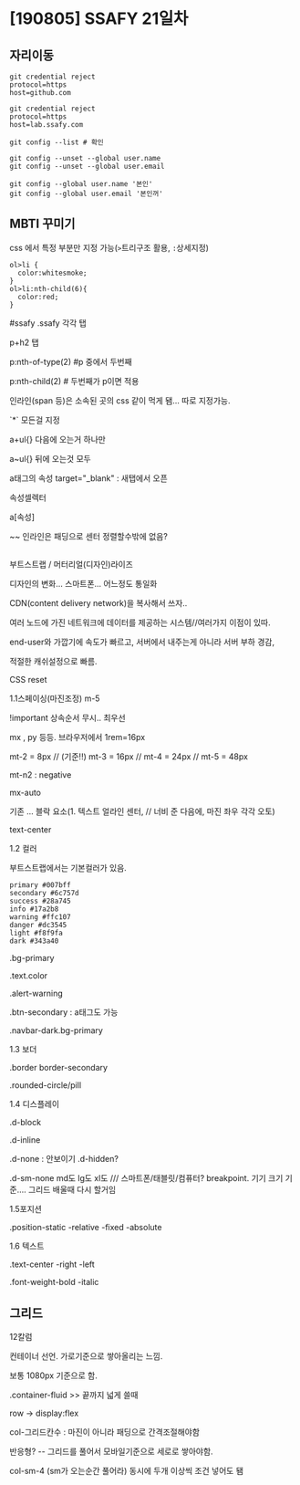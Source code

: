 # [190805] SSAFY 21일차

## 자리이동

```
git credential reject
protocol=https
host=github.com
```

```
git credential reject
protocol=https
host=lab.ssafy.com
```

```
git config --list # 확인

git config --unset --global user.name
git config --unset --global user.email

git config --global user.name '본인'
git config --global user.email '본인꺼'
```



## MBTI 꾸미기

css 에서 특정 부분만 지정 가능(`>`트리구조 활용, `:`상세지정)

```
ol>li {
  color:whitesmoke;
}
ol>li:nth-child(6){
  color:red;
}
```



#ssafy .ssafy 각각 탭

p+h2 탭



p:nth-of-type(2) #p 중에서 두번째

p:nth-child(2) # 두번째가 p이면 적용



인라인(span 등)은 소속된 곳의 css 같이 먹게 됌... 따로 지정가능.



\`*` 모든걸 지정

a+ul{}  다음에 오는거 하나만

a~ul{} 뒤에 오는것 모두





a태그의 속성 target="_blank"  : 새탭에서 오픈



속성셀렉터

a[속성]





~~ 인라인은 패딩으로 센터 정렬할수밖에 없음?



## 

부트스트랩 / 머터리얼(디자인)라이즈

디자인의 변화... 스마트폰... 어느정도 통일화

 

CDN(content delivery network)을 복사해서 쓰자..

여러 노드에 가진 네트워크에 데이터를 제공하는 시스템//여러가지 이점이 있따.

end-user와 가깝기에 속도가 빠르고, 서버에서 내주는게 아니라 서버 부하 경감,

적절한 캐쉬설정으로 빠름.



CSS reset



1.1스페이싱(마진조정)  m-5  

!important  상속순서 무시.. 최우선

mx , py   등등.  브라우저에서 1rem=16px

mt-2 = 8px // (기준!!) mt-3 = 16px  // mt-4 = 24px  // mt-5 = 48px

mt-n2 : negative

mx-auto

기존 ... 블락 요소(1. 텍스트 얼라인 센터, //  너비 준 다음에, 마진 좌우 각각 오토)

text-center



1.2 컬러

부트스트랩에서는 기본컬러가 있음.

```
primary #007bff
secondary #6c757d
success #28a745
info #17a2b8
warning #ffc107
danger #dc3545
light #f8f9fa
dark #343a40
```

.bg-primary

.text.color

.alert-warning

.btn-secondary   : a태그도 가능

.navbar-dark.bg-primary



1.3 보더

.border border-secondary

.rounded-circle/pill



1.4 디스플레이

.d-block

.d-inline

.d-none  : 안보이기      .d-hidden?

.d-sm-none     md도 lg도 xl도 ///  스마트폰/태블릿/컴퓨터?  breakpoint.  기기 크기 기준.... 그리드 배울때 다시 할거임



1.5포지션

.position-static	-relative 	-fixed 	-absolute



1.6 텍스트

.text-center  	-right 	-left

.font-weight-bold 	-italic



## 그리드

12칼럼

컨테이너 선언.   가로기준으로 쌓아올리는 느낌.

보통 1080px 기준으로 함.

.container-fluid  >>  끝까지 넓게 쓸때

row -> display:flex

col-그리드칸수   :   마진이 아니라 패딩으로 간격조절해야함

반응형? -- 그리드를 풀어서 모바일기준으로 세로로 쌓아야함.

col-sm-4  (sm가 오는순간 풀어라)   동시에 두개 이상씩 조건 넣어도 됌